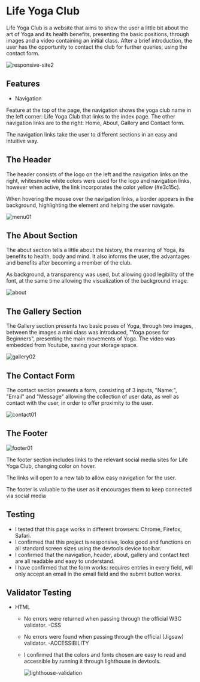 # Life Yoga Club

Life Yoga Club is a website that aims to show the user a little bit about the art of Yoga and its health benefits, presenting the basic positions, through images and a video containing an initial class. After a brief introduction, the user has the opportunity to contact the club for further queries, using the contact form.


![responsive-site2](https://user-images.githubusercontent.com/86210555/212193131-ca06ac90-a441-420e-a62d-fc3ae0af3059.png)

## Features
- Navigation

Feature at the top of the page, the navigation shows the yoga club name in the left corner: Life Yoga Club that links to the index page.
The other navigation links are to the right: Home, About, Gallery and Contact form.

The navigation links take the user to different sections in an easy and intuitive way.

## The Header

The header consists of the logo on the left and the navigation links on the right, whitesmoke white colors were used for the logo and navigation links, however when active, the link incorporates the color yellow (#e3c15c).

When hovering the mouse over the navigation links, a border appears in the background, highlighting the element and helping the user navigate.

![menu01](https://user-images.githubusercontent.com/86210555/212197409-6baa5a9f-888c-4c07-902b-97eb3ce6c4c4.jpg)



## The About Section

The about section tells a little about the history, the meaning of Yoga, its benefits to health, body and mind.
It also informs the user, the advantages and benefits after becoming a member of the club.

As background, a transparency was used, but allowing good legibility of the font, at the same time allowing the visualization of the background image.

![about](https://user-images.githubusercontent.com/86210555/212206517-95c6b5bb-d990-40a6-9c67-6ce59bcd1e5d.jpg)



## The Gallery Section

The Gallery section presents two basic poses of Yoga, through two images, between the images a mini class was introduced, "Yoga poses for Beginners", presenting the main movements of Yoga. The video was embedded from Youtube, saving your storage space.

![gallery02](https://user-images.githubusercontent.com/86210555/212209782-cde5f079-102b-4c8e-98aa-6170d49b94e5.jpg)

## The Contact Form

The contact section presents a form, consisting of 3 inputs, "Name:", "Email" and "Message" allowing the collection of user data, as well as contact with the user, in order to offer proximity to the user.


![contact01](https://user-images.githubusercontent.com/86210555/212211515-8b787fae-11ca-4f45-9f26-b57b9ac2a94f.jpg)

## The Footer

![footer01](https://user-images.githubusercontent.com/86210555/212212472-a1bb5edc-cac9-4ed2-94b5-f32f42f65471.jpg)


The footer section includes links to the relevant social media sites for Life Yoga Club, changing color on hover.

The links will open to a new tab to allow easy navigation for the user.

The footer is valuable to the user as it encourages them to keep connected via social media

## Testing

- I tested that this page works in different browsers: Chrome, Firefox, Safari.
- I confirmed that this project is responsive, looks good and functions on all standard screen sizes using the devtools device toolbar.
- I confirmed that the navigation, header, about, gallery and contact text are all readable and easy to understand.
- I have confirmed that the form works: requires entries in every field, will only accept an email in the email field and the submit button works.

## Validator Testing

- HTML
  - No errors were returned when passing through the official W3C validator.
-CSS
  - No errors were found when passing through the official (Jigsaw) validator.
-ACCESSIBILITY
  - I confirmed that the colors and fonts chosen are easy to read and accessible by running it through lighthouse in devtools.
  
  


         
     


    ![lighthouse-validation](https://user-images.githubusercontent.com/86210555/212221921-ecae458d-6a35-4201-b7f5-b2fa0f458778.jpg)

         

